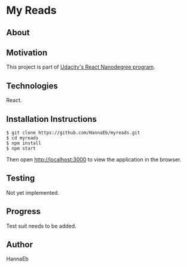 # My Reads

## About

## Motivation

This project is part of [Udacity's React Nanodegree program](https://www.udacity.com/course/react-nanodegree--nd019). 

## Technologies

React.

## Installation Instructions

```
$ git clone https://github.com/HannaEb/myreads.git
$ cd myreads
$ npm install
$ npm start
```

Then open [http://localhost:3000](http://localhost:3000) to view the application in the browser.

## Testing

Not yet implemented. 

## Progress

Test suit needs to be added. 

## Author

HannaEb
